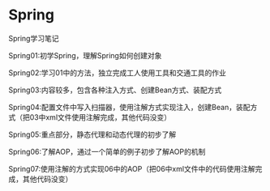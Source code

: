 # Spring
Spring学习笔记

Spring01:初学Spring，理解Spring如何创建对象

Spring02:学习01中的方法，独立完成工人使用工具和交通工具的作业

Spring03:内容较多，包含各种注入方式、创建Bean方式、装配方式

Spring04:配置文件中写入扫描器，使用注解方式实现注入，创建Bean，装配方式（把03中xml文件使用注解完成，其他代码没变）

Spring05:重点部分，静态代理和动态代理的初步了解

Spring06:了解AOP，通过一个简单的例子初步了解AOP的机制

Spring07:使用注解的方式实现06中的AOP（把06中xml文件中的代码使用注解完成，其他代码没变）
